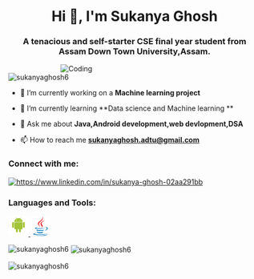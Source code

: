 <h1 align="center">Hi 👋, I'm Sukanya Ghosh</h1>
<h3 align="center">A tenacious and self-starter CSE final year student from Assam Down Town University,Assam.</h3>
<img align="right" alt="Coding" width="400" src="https://camo.githubusercontent.com/374987f773148e46b1851b9e3bc4bf71b182562dd002620ef3e4263cb3997130/68747470733a2f2f6d69726f2e6d656469756d2e636f6d2f6d61782f3837352f312a7164415731546a434e353768316c6275757a766368672e676966">
<p align="left"> <img src="https://komarev.com/ghpvc/?username=sukanyaghosh6&label=Profile%20views&color=0e75b6&style=flat" alt="sukanyaghosh6" /> </p>

- 🔭 I’m currently working on a **Machine learning project**

- 🌱 I’m currently learning **Data science and Machine learning **

- 💬 Ask me about **Java,Android development,web devlopment,DSA**

- 📫 How to reach me **sukanyaghosh.adtu@gmail.com**

<h3 align="left">Connect with me: </h3>
<p align="left">
<a href="https://linkedin.com/in/https://www.linkedin.com/in/sukanya-ghosh-02aa291bb" target="blank"><img align="center" src="https://raw.githubusercontent.com/rahuldkjain/github-profile-readme-generator/master/src/images/icons/Social/linked-in-alt.svg" alt="https://www.linkedin.com/in/sukanya-ghosh-02aa291bb" height="30" width="40" /></a>

</p>

<h3 align="left">Languages and Tools:</h3>
<p align="left"> <a href="https://developer.android.com" target="_blank" rel="noreferrer"> <img src="https://raw.githubusercontent.com/devicons/devicon/master/icons/android/android-original-wordmark.svg" alt="android" width="40" height="40"/> </a> <a href="https://www.java.com" target="_blank" rel="noreferrer"> <img src="https://raw.githubusercontent.com/devicons/devicon/master/icons/java/java-original.svg" alt="java" width="40" height="40"/> </a> </p>

<p><img align="left" src="https://github-readme-stats.vercel.app/api/top-langs?username=sukanyaghosh6&show_icons=true&locale=en&layout=compact" alt="sukanyaghosh6" /></p>

<p>&nbsp;<img align="center" src="https://github-readme-stats.vercel.app/api?username=sukanyaghosh6&show_icons=true&locale=en" alt="sukanyaghosh6" /></p>

<p><img align="center" src="https://github-readme-streak-stats.herokuapp.com/?user=sukanyaghosh6&" alt="sukanyaghosh6" /></p>

